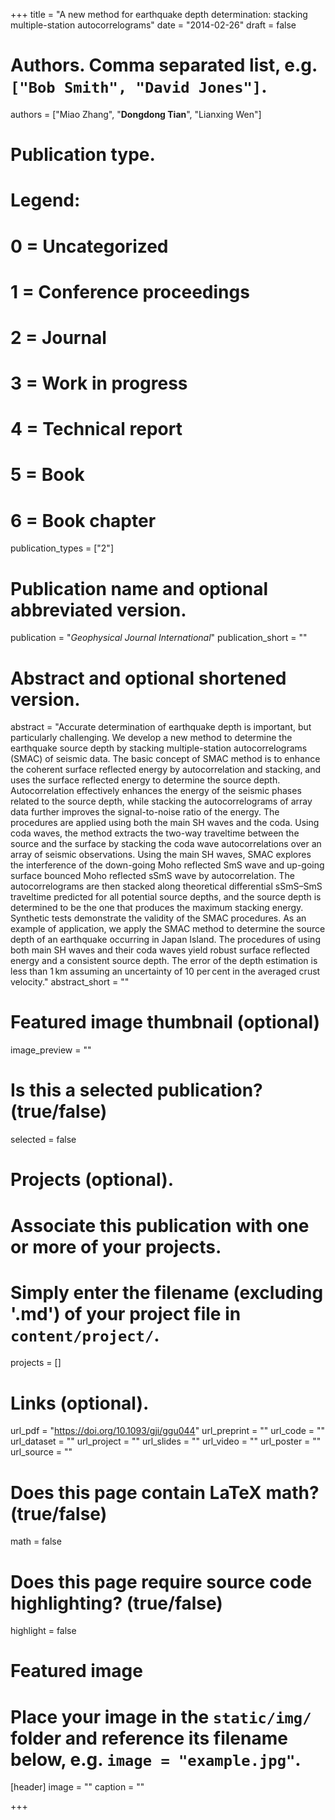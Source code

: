 +++
title = "A new method for earthquake depth determination: stacking multiple-station autocorrelograms"
date = "2014-02-26"
draft = false

# Authors. Comma separated list, e.g. `["Bob Smith", "David Jones"]`.
authors = ["Miao Zhang", "**Dongdong Tian**", "Lianxing Wen"]

# Publication type.
# Legend:
# 0 = Uncategorized
# 1 = Conference proceedings
# 2 = Journal
# 3 = Work in progress
# 4 = Technical report
# 5 = Book
# 6 = Book chapter
publication_types = ["2"]

# Publication name and optional abbreviated version.
publication = "*Geophysical Journal International*"
publication_short = ""

# Abstract and optional shortened version.
abstract = "Accurate determination of earthquake depth is important, but particularly challenging. We develop a new method to determine the earthquake source depth by stacking multiple-station autocorrelograms (SMAC) of seismic data. The basic concept of SMAC method is to enhance the coherent surface reflected energy by autocorrelation and stacking, and uses the surface reflected energy to determine the source depth. Autocorrelation effectively enhances the energy of the seismic phases related to the source depth, while stacking the autocorrelograms of array data further improves the signal-to-noise ratio of the energy. The procedures are applied using both the main SH waves and the coda. Using coda waves, the method extracts the two-way traveltime between the source and the surface by stacking the coda wave autocorrelations over an array of seismic observations. Using the main SH waves, SMAC explores the interference of the down-going Moho reflected SmS wave and up-going surface bounced Moho reflected sSmS wave by autocorrelation. The autocorrelograms are then stacked along theoretical differential sSmS–SmS traveltime predicted for all potential source depths, and the source depth is determined to be the one that produces the maximum stacking energy. Synthetic tests demonstrate the validity of the SMAC procedures. As an example of application, we apply the SMAC method to determine the source depth of an earthquake occurring in Japan Island. The procedures of using both main SH waves and their coda waves yield robust surface reflected energy and a consistent source depth. The error of the depth estimation is less than 1 km assuming an uncertainty of 10 per cent in the averaged crust velocity."
abstract_short = ""

# Featured image thumbnail (optional)
image_preview = ""

# Is this a selected publication? (true/false)
selected = false

# Projects (optional).
#   Associate this publication with one or more of your projects.
#   Simply enter the filename (excluding '.md') of your project file in `content/project/`.
projects = []

# Links (optional).
url_pdf = "https://doi.org/10.1093/gji/ggu044"
url_preprint = ""
url_code = ""
url_dataset = ""
url_project = ""
url_slides = ""
url_video = ""
url_poster = ""
url_source = ""

# Does this page contain LaTeX math? (true/false)
math = false

# Does this page require source code highlighting? (true/false)
highlight = false

# Featured image
# Place your image in the `static/img/` folder and reference its filename below, e.g. `image = "example.jpg"`.
[header]
image = ""
caption = ""

+++
